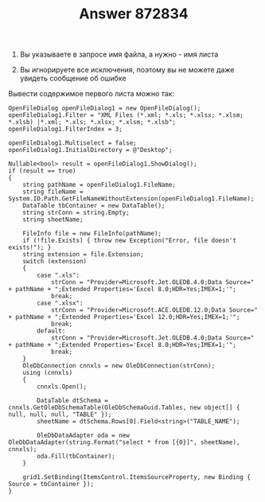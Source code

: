 ﻿---
title: "Answer 872834"
se.owner.user_id: 240512
se.owner.display_name: "MSDN.WhiteKnight"
se.owner.link: "https://ru.stackoverflow.com/users/240512/msdn-whiteknight"
se.answer_id: 872834
se.question_id: 872730
se.post_type: answer
se.score: 0
se.is_accepted: False
---
<ol>
<li><p>Вы указываете в запросе имя файла, а нужно - имя листа</p></li>
<li><p>Вы игнорируете все исключения, поэтому вы не можете даже увидеть сообщение об ошибке</p></li>
</ol>

<p>Вывести содержимое первого листа можно так:</p>

<pre><code>OpenFileDialog openFileDialog1 = new OpenFileDialog();
openFileDialog1.Filter = "XML Files (*.xml; *.xls; *.xlsx; *.xlsm; *.xlsb) |*.xml; *.xls; *.xlsx; *.xlsm; *.xlsb";
openFileDialog1.FilterIndex = 3;

openFileDialog1.Multiselect = false;
openFileDialog1.InitialDirectory = @"Desktop";

Nullable&lt;bool&gt; result = openFileDialog1.ShowDialog();
if (result == true)
{
    string pathName = openFileDialog1.FileName;
    string fileName = System.IO.Path.GetFileNameWithoutExtension(openFileDialog1.FileName);
    DataTable tbContainer = new DataTable();
    string strConn = string.Empty;                    
    string sheetName;

    FileInfo file = new FileInfo(pathName);
    if (!file.Exists) { throw new Exception("Error, file doesn't exists!"); }
    string extension = file.Extension;
    switch (extension)
    {
        case ".xls":
            strConn = "Provider=Microsoft.Jet.OLEDB.4.0;Data Source=" + pathName + ";Extended Properties='Excel 8.0;HDR=Yes;IMEX=1;'";
            break;
        case ".xlsx":
            strConn = "Provider=Microsoft.ACE.OLEDB.12.0;Data Source=" + pathName + ";Extended Properties='Excel 12.0;HDR=Yes;IMEX=1;'";
            break;
        default:
            strConn = "Provider=Microsoft.Jet.OLEDB.4.0;Data Source=" + pathName + ";Extended Properties='Excel 8.0;HDR=Yes;IMEX=1;'";
            break;
    }
    OleDbConnection cnnxls = new OleDbConnection(strConn);
    using (cnnxls)
    {
        cnnxls.Open();

        DataTable dtSchema = cnnxls.GetOleDbSchemaTable(OleDbSchemaGuid.Tables, new object[] { null, null, null, "TABLE" });
        sheetName = dtSchema.Rows[0].Field&lt;string&gt;("TABLE_NAME");                        

        OleDbDataAdapter oda = new OleDbDataAdapter(string.Format("select * from [{0}]", sheetName), cnnxls);
        oda.Fill(tbContainer);
    }

    grid1.SetBinding(ItemsControl.ItemsSourceProperty, new Binding { Source = tbContainer });
}
</code></pre>
